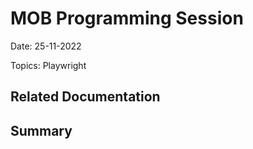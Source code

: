 # MOB Programming Session

Date: 25-11-2022

Topics: Playwright

## Related Documentation

>

## Summary
